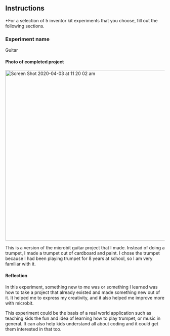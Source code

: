 ## Instructions ##

*For a selection of 5 inventor kit experiments that you choose, fill out the following sections.

### Experiment name ###

Guitar

#### Photo of completed project ####

<img width="538" alt="Screen Shot 2020-04-03 at 11 20 02 am" src="https://user-images.githubusercontent.com/62127270/78314498-774be800-759d-11ea-9c9a-0aaaf3a86d41.png">

This is a version of the microbit guitar project that I made. Instead of doing a trumpet, I made a trumpet out of cardboard and paint. I chose the trumpet because I had been playing trumpet for 8 years at school, so I am very familiar with it. 

#### Reflection ####

In this experiment, something new to me was or something I learned was how to take a project that already existed and made something new out of it. It helped me to express my creativity, and it also helped me improve more with microbit. 

This experiment could be the basis of a real world application such as teaching kids the fun and idea of learning how to play trumpet, or music in general. It can also help kids understand all about coding and it could get them interested in that too. 
